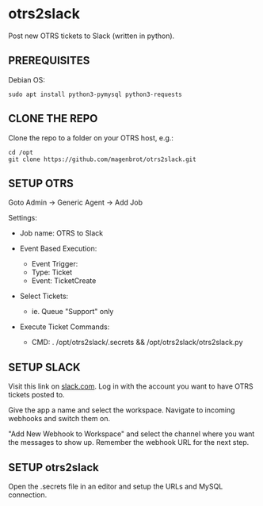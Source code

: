 # otrs2slack
Post new OTRS tickets to Slack (written in python).

## PREREQUISITES

Debian OS:
```
sudo apt install python3-pymysql python3-requests
```

## CLONE THE REPO

Clone the repo to a folder on your OTRS host, e.g.:
```
cd /opt
git clone https://github.com/magenbrot/otrs2slack.git
```

## SETUP OTRS

Goto Admin -> Generic Agent -> Add Job

Settings:
* Job name: OTRS to Slack

* Event Based Execution:
  * Event Trigger:
  * Type: Ticket
  * Event: TicketCreate

* Select Tickets:
  * ie. Queue "Support" only

* Execute Ticket Commands:
  * CMD: . /opt/otrs2slack/.secrets && /opt/otrs2slack/otrs2slack.py

## SETUP SLACK

Visit this link on [slack.com](https://api.slack.com/apps?new_app=1). Log in with the account you want to have OTRS tickets posted to.

Give the app a name and select the workspace. Navigate to incoming webhooks and switch them on.

"Add New Webhook to Workspace" and select the channel where you want the messages to show up. Remember the webhook URL for the next step.

## SETUP otrs2slack

Open the .secrets file in an editor and setup the URLs and MySQL connection.
